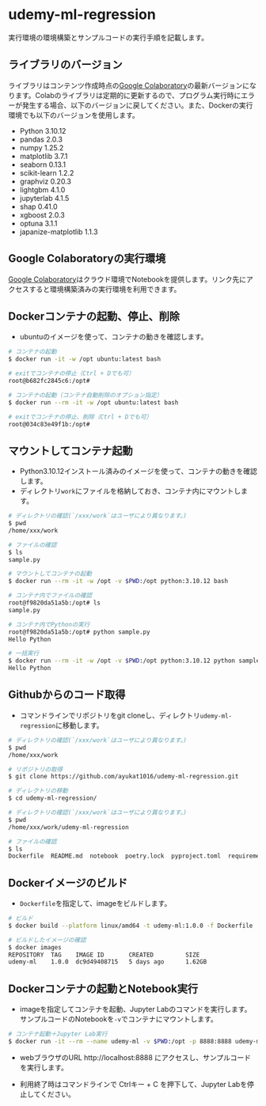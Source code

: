 # udemy-ml-regression
実行環境の環境構築とサンプルコードの実行手順を記載します。

## ライブラリのバージョン
ライブラリはコンテンツ作成時点の[Google Colaboratory](https://colab.google/)の最新バージョンになります。Colabのライブラリは定期的に更新するので、プログラム実行時にエラーが発生する場合、以下のバージョンに戻してください。また、Dockerの実行環境でも以下のバージョンを使用します。
- Python 3.10.12
- pandas 2.0.3
- numpy 1.25.2
- matplotlib 3.7.1
- seaborn 0.13.1
- scikit-learn 1.2.2
- graphviz 0.20.3
- lightgbm 4.1.0
- jupyterlab 4.1.5
- shap 0.41.0
- xgboost 2.0.3
- optuna 3.1.1
- japanize-matplotlib 1.1.3

## Google Colaboratoryの実行環境
[Google Colaboratory](https://colab.google/)はクラウド環境でNotebookを提供します。リンク先にアクセスすると環境構築済みの実行環境を利用できます。

## Dockerコンテナの起動、停止、削除
- ubuntuのイメージを使って、コンテナの動きを確認します。
```sh
# コンテナの起動
$ docker run -it -w /opt ubuntu:latest bash

# exitでコンテナの停止（Ctrl + Dでも可）
root@b682fc2845c6:/opt#

# コンテナの起動（コンテナ自動削除のオプション指定）
$ docker run --rm -it -w /opt ubuntu:latest bash

# exitでコンテナの停止、削除（Ctrl + Dでも可）
root@034c83e49f1b:/opt#
```

## マウントしてコンテナ起動
- Python3.10.12インストール済みのイメージを使って、コンテナの動きを確認します。
- ディレクトリ`work`にファイルを格納しておき、コンテナ内にマウントします。
```sh
# ディレクトリの確認(`/xxx/work`はユーザにより異なります。)
$ pwd
/home/xxx/work

# ファイルの確認
$ ls
sample.py

# マウントしてコンテナの起動
$ docker run --rm -it -w /opt -v $PWD:/opt python:3.10.12 bash

# コンテナ内でファイルの確認
root@f9820da51a5b:/opt# ls
sample.py

# コンテナ内でPythonの実行
root@f9820da51a5b:/opt# python sample.py
Hello Python

# 一括実行
$ docker run --rm -it -w /opt -v $PWD:/opt python:3.10.12 python sample.py
Hello Python
```

##  Githubからのコード取得
- コマンドラインでリポジトリをgit cloneし、ディレクトリ`udemy-ml-regression`に移動します。
```sh
# ディレクトリの確認(`/xxx/work`はユーザにより異なります。)
$ pwd
/home/xxx/work

# リポジトリの取得
$ git clone https://github.com/ayukat1016/udemy-ml-regression.git

# ディレクトリの移動
$ cd udemy-ml-regression/

# ディレクトリの確認(`/xxx/work`はユーザにより異なります。)
$ pwd
/home/xxx/work/udemy-ml-regression

# ファイルの確認
$ ls
Dockerfile  README.md  notebook  poetry.lock  pyproject.toml  requirements.txt
```

##  Dockerイメージのビルド
- `Dockerfile`を指定して、imageをビルドします。

```sh
# ビルド
$ docker build --platform linux/amd64 -t udemy-ml:1.0.0 -f Dockerfile .

# ビルドしたイメージの確認
$ docker images
REPOSITORY  TAG    IMAGE ID       CREATED         SIZE
udemy-ml    1.0.0  dc9d49408715   5 days ago      1.62GB
```

## Dockerコンテナの起動とNotebook実行
- imageを指定してコンテナを起動、Jupyter Labのコマンドを実行します。サンプルコードのNotebookを`-v`でコンテナにマウントします。

```sh
# コンテナ起動＋Jupyter Lab実行
$ docker run -it --rm --name udemy-ml -v $PWD:/opt -p 8888:8888 udemy-ml:1.0.0 jupyter lab --ip=0.0.0.0 --allow-root --NotebookApp.token=''
```

- webブラウザのURL http://localhost:8888 にアクセスし、サンプルコードを実行します。

- 利用終了時はコマンドラインで Ctrlキー + C を押下して、Jupyter Labを停止してください。